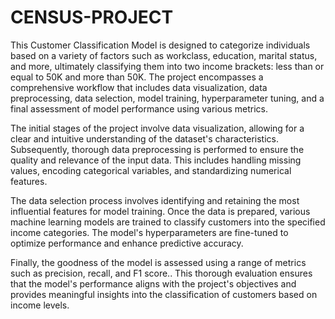 # CENSUS-PROJECT
This Customer Classification Model is designed to categorize individuals based on a variety of factors such as workclass, education, marital status, and more, ultimately classifying them into two income brackets: less than or equal to 50K and more than 50K. The project encompasses a comprehensive workflow that includes data visualization, data preprocessing, data selection, model training, hyperparameter tuning, and a final assessment of model performance using various metrics.

The initial stages of the project involve data visualization, allowing for a clear and intuitive understanding of the dataset's characteristics. Subsequently, thorough data preprocessing is performed to ensure the quality and relevance of the input data. This includes handling missing values, encoding categorical variables, and standardizing numerical features.

The data selection process involves identifying and retaining the most influential features for model training. Once the data is prepared, various machine learning models are trained to classify customers into the specified income categories. The model's hyperparameters are fine-tuned to optimize performance and enhance predictive accuracy.

Finally, the goodness of the model is assessed using a range of metrics such as  precision, recall, and F1 score.. This thorough evaluation ensures that the model's performance aligns with the project's objectives and provides meaningful insights into the classification of customers based on income levels.

